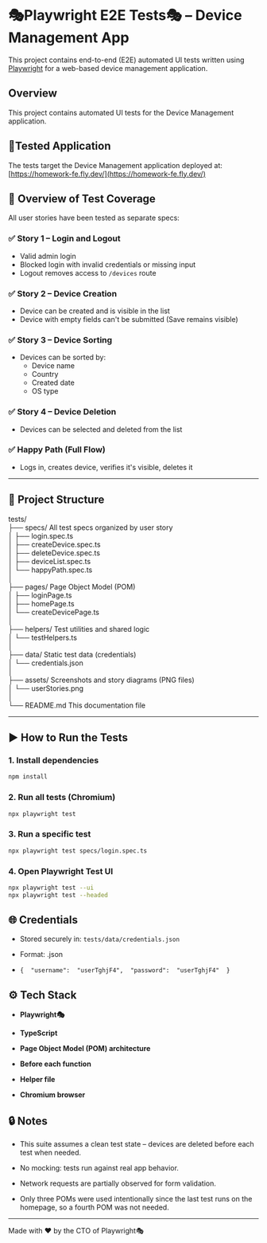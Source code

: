 
# 🎭Playwright E2E Tests🎭 – Device Management App

This project contains end-to-end (E2E) automated UI tests written using [Playwright](https://playwright.dev) for a web-based device management application.

## Overview

This project contains automated UI tests for the Device Management application.

## 🧪Tested Application

The tests target the Device Management application deployed at:  
[https://homework-fe.fly.dev/](https://homework-fe.fly.dev/)

## 🧪 Overview of Test Coverage

All user stories have been tested as separate specs:

### ✅ Story 1 – Login and Logout
- Valid admin login
- Blocked login with invalid credentials or missing input
- Logout removes access to `/devices` route

### ✅ Story 2 – Device Creation
- Device can be created and is visible in the list
- Device with empty fields can't be submitted (Save remains visible)

### ✅ Story 3 – Device Sorting
- Devices can be sorted by:
  - Device name
  - Country
  - Created date
  - OS type

### ✅ Story 4 – Device Deletion
- Devices can be selected and deleted from the list

### ✅ Happy Path (Full Flow)
- Logs in, creates device, verifies it's visible, deletes it

---

## 📂 Project Structure
tests/  
├── specs/  All test specs organized by user story  
│ ├── login.spec.ts  
│ ├── createDevice.spec.ts  
│ ├── deleteDevice.spec.ts  
│ ├── deviceList.spec.ts  
│ └── happyPath.spec.ts  
│  
├── pages/  Page Object Model (POM)  
│ ├── loginPage.ts  
│ ├── homePage.ts  
│ └── createDevicePage.ts  
│  
├── helpers/ Test utilities and shared logic  
│ └── testHelpers.ts  
│  
├── data/ Static test data (credentials)  
│ └── credentials.json  
│  
├── assets/ Screenshots and story diagrams (PNG files)  
│ └── userStories.png  
│  
└── README.md  This documentation file

---

## ▶️ How to Run the Tests
### 1. Install dependencies
```bash
npm install

```

### 2. Run all tests (Chromium)
```bash
npx playwright test
```
### 3. Run a specific test

```bash
npx playwright test specs/login.spec.ts
```
### 4. Open Playwright Test UI

```bash
npx playwright test --ui
npx playwright test --headed
```
## 🌐 Credentials

-   Stored securely in: `tests/data/credentials.json`

-   Format: .json
- `{  "username":  "userTghjF4",  "password":  "userTghjF4"  }`
## ⚙️ Tech Stack

-   **Playwright🎭**

-   **TypeScript**

-   **Page Object Model (POM) architecture**
- **Before each function**
-  **Helper file**
- **Chromium browser**



## 🔒 Notes

-   This suite assumes a clean test state – devices are deleted before each test when needed.

-   No mocking: tests run against real app behavior.

-   Network requests are partially observed for form validation.
- Only three POMs were used intentionally since the last test runs on the homepage, so a fourth POM was not needed.


----------

Made with ❤️ by the CTO of Playwright🎭

